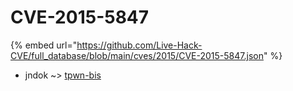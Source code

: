 # CVE-2015-5847
{% embed url="https://github.com/Live-Hack-CVE/full_database/blob/main/cves/2015/CVE-2015-5847.json" %}

* jndok ~> [tpwn-bis](https://www.alice-snow.ru/2015/database/cve-2015-5847/tpwn-bis-jndok)